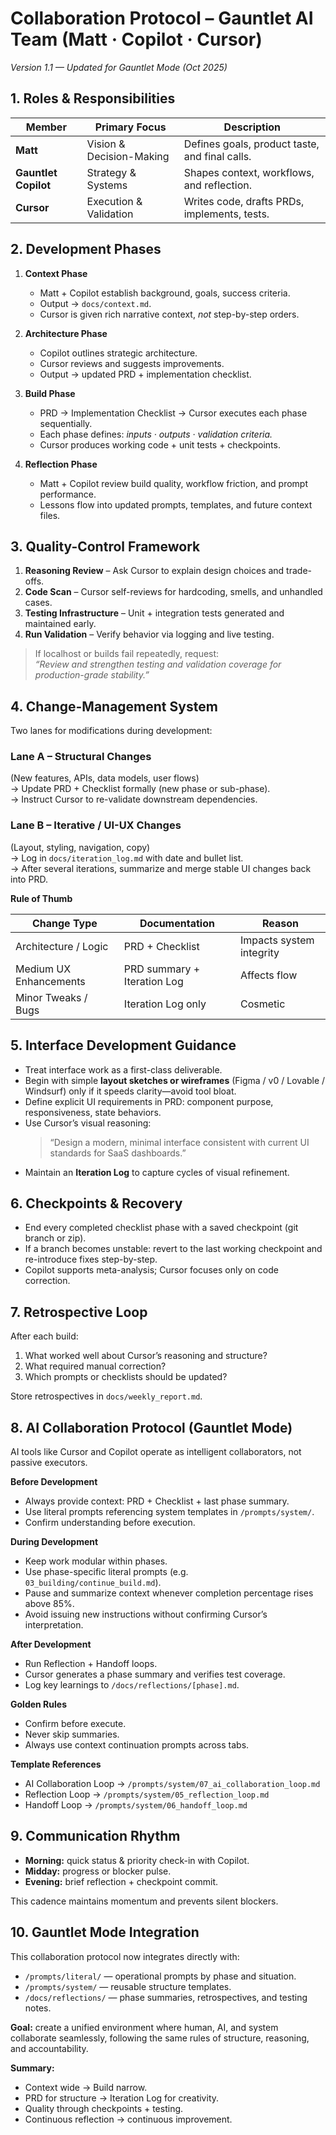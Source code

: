 # Collaboration Protocol – Gauntlet AI Team (Matt · Copilot · Cursor)  
_Version 1.1 — Updated for Gauntlet Mode (Oct 2025)_


## 1. Roles & Responsibilities
| Member | Primary Focus | Description |
|---------|----------------|-------------|
| **Matt** | Vision & Decision-Making | Defines goals, product taste, and final calls. |
| **Gauntlet Copilot** | Strategy & Systems | Shapes context, workflows, and reflection. |
| **Cursor** | Execution & Validation | Writes code, drafts PRDs, implements, tests. |


## 2. Development Phases
1. **Context Phase**  
   - Matt + Copilot establish background, goals, success criteria.  
   - Output → `docs/context.md`.  
   - Cursor is given rich narrative context, *not* step-by-step orders.

2. **Architecture Phase**  
   - Copilot outlines strategic architecture.  
   - Cursor reviews and suggests improvements.  
   - Output → updated PRD + implementation checklist.

3. **Build Phase**  
   - PRD → Implementation Checklist → Cursor executes each phase sequentially.  
   - Each phase defines: *inputs · outputs · validation criteria.*  
   - Cursor produces working code + unit tests + checkpoints.

4. **Reflection Phase**  
   - Matt + Copilot review build quality, workflow friction, and prompt performance.  
   - Lessons flow into updated prompts, templates, and future context files.


## 3. Quality-Control Framework
1. **Reasoning Review** – Ask Cursor to explain design choices and trade-offs.  
2. **Code Scan** – Cursor self-reviews for hardcoding, smells, and unhandled cases.  
3. **Testing Infrastructure** – Unit + integration tests generated and maintained early.  
4. **Run Validation** – Verify behavior via logging and live testing.  

> If localhost or builds fail repeatedly, request:  
> *“Review and strengthen testing and validation coverage for production-grade stability.”*


## 4. Change-Management System
Two lanes for modifications during development:

### Lane A – Structural Changes  
(New features, APIs, data models, user flows)  
→ Update PRD + Checklist formally (new phase or sub-phase).  
→ Instruct Cursor to re-validate downstream dependencies.

### Lane B – Iterative / UI-UX Changes  
(Layout, styling, navigation, copy)  
→ Log in `docs/iteration_log.md` with date and bullet list.  
→ After several iterations, summarize and merge stable UI changes back into PRD.

**Rule of Thumb**

| Change Type | Documentation | Reason |
|--------------|----------------|--------|
| Architecture / Logic | PRD + Checklist | Impacts system integrity |
| Medium UX Enhancements | PRD summary + Iteration Log | Affects flow |
| Minor Tweaks / Bugs | Iteration Log only | Cosmetic |


## 5. Interface Development Guidance
- Treat interface work as a first-class deliverable.  
- Begin with simple **layout sketches or wireframes** (Figma / v0 / Lovable / Windsurf) only if it speeds clarity—avoid tool bloat.  
- Define explicit UI requirements in PRD: component purpose, responsiveness, state behaviors.  
- Use Cursor’s visual reasoning:  
  > “Design a modern, minimal interface consistent with current UI standards for SaaS dashboards.”  
- Maintain an **Iteration Log** to capture cycles of visual refinement.


## 6. Checkpoints & Recovery
- End every completed checklist phase with a saved checkpoint (git branch or zip).  
- If a branch becomes unstable: revert to the last working checkpoint and re-introduce fixes step-by-step.  
- Copilot supports meta-analysis; Cursor focuses only on code correction.


## 7. Retrospective Loop
After each build:
1. What worked well about Cursor’s reasoning and structure?  
2. What required manual correction?  
3. Which prompts or checklists should be updated?  

Store retrospectives in `docs/weekly_report.md`.


## 8. AI Collaboration Protocol (Gauntlet Mode)

AI tools like Cursor and Copilot operate as intelligent collaborators, not passive executors.

**Before Development**
- Always provide context: PRD + Checklist + last phase summary.  
- Use literal prompts referencing system templates in `/prompts/system/`.  
- Confirm understanding before execution.

**During Development**
- Keep work modular within phases.  
- Use phase-specific literal prompts (e.g. `03_building/continue_build.md`).  
- Pause and summarize context whenever completion percentage rises above 85%.  
- Avoid issuing new instructions without confirming Cursor’s interpretation.

**After Development**
- Run Reflection + Handoff loops.  
- Cursor generates a phase summary and verifies test coverage.  
- Log key learnings to `/docs/reflections/[phase].md`.

**Golden Rules**
- Confirm before execute.  
- Never skip summaries.  
- Always use context continuation prompts across tabs.

**Template References**
- AI Collaboration Loop → `/prompts/system/07_ai_collaboration_loop.md`  
- Reflection Loop → `/prompts/system/05_reflection_loop.md`  
- Handoff Loop → `/prompts/system/06_handoff_loop.md`  


## 9. Communication Rhythm
- **Morning:** quick status & priority check-in with Copilot.  
- **Midday:** progress or blocker pulse.  
- **Evening:** brief reflection + checkpoint commit.  

This cadence maintains momentum and prevents silent blockers.


## 10. Gauntlet Mode Integration
This collaboration protocol now integrates directly with:
- `/prompts/literal/` — operational prompts by phase and situation.  
- `/prompts/system/` — reusable structure templates.  
- `/docs/reflections/` — phase summaries, retrospectives, and testing notes.  

**Goal:** create a unified environment where human, AI, and system collaborate seamlessly, following the same rules of structure, reasoning, and accountability.


**Summary:**  
- Context wide → Build narrow.  
- PRD for structure → Iteration Log for creativity.  
- Quality through checkpoints + testing.  
- Continuous reflection → continuous improvement.